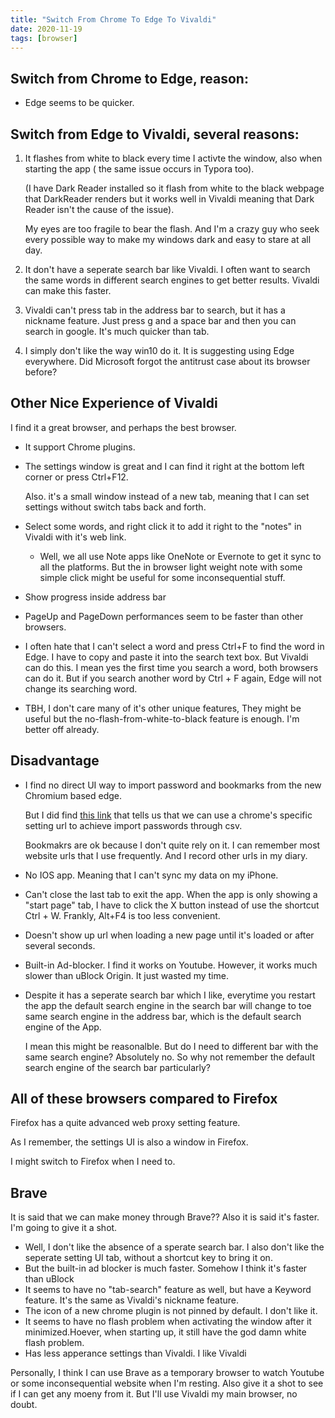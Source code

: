 ```yaml
---
title: "Switch From Chrome To Edge To Vivaldi"
date: 2020-11-19
tags: [browser]
---
```


## Switch from Chrome to Edge, reason:

- Edge seems to be quicker.

## Switch from Edge to Vivaldi, several reasons:

1. It flashes from white to black every time I activte the window, also when starting the app ( the same issue occurs in Typora too). 

   (I have Dark Reader installed so it flash from white to the black webpage that DarkReader renders but it works well in Vivaldi meaning that Dark Reader isn't the cause of the issue).

    My eyes are too fragile to bear the flash. And I'm a crazy guy who seek every possible way to make my windows dark and easy to stare at all day.

2. It don't have a seperate search bar like Vivaldi. I often want to search the same words in different search engines to get better results. Vivaldi can make this faster.

3. Vivaldi can't press tab in the address bar to search, but it has a nickname feature. Just press g and a space bar and then you can search in google. It's much quicker than tab.

4. I simply don't like the way win10 do it. It is suggesting using Edge everywhere. Did Microsoft forgot the antitrust case about its browser before?

## Other Nice Experience of Vivaldi

I find it a great browser, and perhaps the best browser.

- It support Chrome plugins.

- The settings window is great and I can find it right at the bottom left corner or press Ctrl+F12.

  Also. it's a small window instead of a new tab, meaning that I can set settings without switch tabs back and forth.

- Select some words, and right click it to add it right to the "notes" in Vivaldi with it's web link. 
  
  - Well, we all use Note apps like OneNote or Evernote to get it sync to all the platforms. But the in browser light weight note with some simple click might be useful for some inconsequential stuff.
  
- Show progress inside address bar

- PageUp and PageDown performances seem to be faster than other browsers.

- I often hate that I can't select a word and press Ctrl+F to find the word in Edge. I have to copy and paste it into the search text box. But Vivaldi can do this. I mean yes the first time you search a word, both browsers can do it. But if you search another word by Ctrl + F again, Edge will not change its searching word.

- TBH, I don't care many of it's other unique features, They might be useful but the no-flash-from-white-to-black feature is enough. I'm better off already.

## Disadvantage

- I find no direct UI way to import password and bookmarks from the new Chromium based edge.

  But I did find [this link](https://forum.vivaldi.net/topic/23989/export-import-passwords-via-csv-vivaldi-1-13-1-14/7) that tells us that we can use a chrome's specific setting url to achieve import passwords through csv.

  Bookmakrs are ok because I don't quite rely on it. I can remember most website urls that I use frequently. And I record other urls in my diary.

  

- No IOS app. Meaning that I can't sync my data on my iPhone. 

- Can't close the last tab to exit the app. When the app is only showing a "start page" tab, I have to click the X button instead of use the shortcut Ctrl + W. Frankly, Alt+F4 is too less convenient.

- Doesn't show up url when loading a new page until it's loaded or after several seconds.

- Built-in Ad-blocker. I find it works on Youtube. However, it works much slower than uBlock Origin. It just wasted my time. 

- Despite it has a seperate search bar which I like, everytime you restart the app the default search engine in the search bar will change to toe same search engine in the address bar, which is the default search engine of the App.

  I mean this might be reasonalble. But do I need to different bar with the same search engine? Absolutely no. So why not remember the default search engine of the search bar particularly? 

## All of these browsers compared to Firefox

Firefox has a quite advanced web proxy setting feature.

As I remember, the settings UI is also a window in Firefox.

I might switch to Firefox when I need to.

## Brave

It is said that we can make money through Brave?? Also it is said it's faster. I'm going to give it a shot.

- Well, I don't like the absence of a sperate search bar. I also don't like the seperate setting UI tab, without a shortcut key to bring it on.
- But the built-in ad blocker is much faster. Somehow I think it's faster than uBlock
- It seems to have no "tab-search" feature as well, but have a Keyword feature. It's the same as Vivaldi's nickname feature.
- The icon of a new chrome plugin is not pinned by default. I don't like it.
- It seems to have no flash problem when activating the window after it minimized.Hoever, when starting up, it still have the god damn white flash problem. 
- Has less apperance settings than Vivaldi. I like Vivaldi



Personally, I think I can use Brave as a temporary browser to watch Youtube or some inconsequential website when I'm resting. Also give it a shot to see if I can get any moeny from it. But I'll use Vivaldi my main browser, no doubt.

